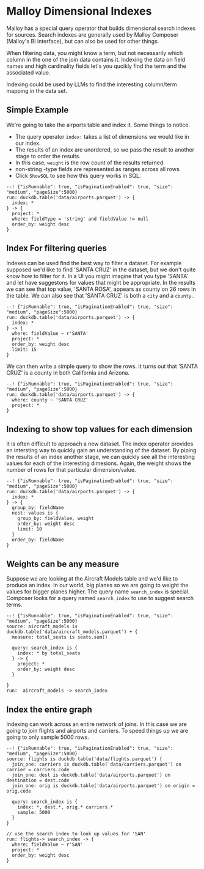 # Malloy Dimensional Indexes
Malloy has a special query operator that builds dimensional search indexes for sources.  Search indexes are generally used by Malloy Composer (Malloy's BI interface), but can also be used for other things.

When filtering data, you might know a term, but not necessarily which column in the one of the join data contains it.  Indexing the data on field names and high cardinality fields let's you qucikly find the term and the associated value.

Indexing could be used by LLMs to find the interesting column/term mapping in the data set.

## Simple Example
We're going to take the airports table and index it.  Some things to notice.

* The query operator `index:` takes a list of dimensions we would like in our index.  
* The results of an index are unordered, so we pass the result to another stage to order the results.  
* In this case, `weight` is the row count of the results returned.  
* non-string -type fields are represented as ranges across all rows.
* Click `ShowSQL` to see how this query works in SQL.

```malloy
--! {"isRunnable": true, "isPaginationEnabled": true, "size": "medium", "pageSize":5000}
run: duckdb.table('data/airports.parquet') -> {
  index: *
} -> {
  project: *
  where: fieldType = 'string' and fieldValue != null
  order_by: weight desc
}
```

## Index For filtering queries

Indexes can be used find the best way to filter a dataset.  For example supposed we'd like to find 'SANTA CRUZ' in the dataset, but we don't quite know how to filter for it.  In a UI you might imagine that you type 'SANTA' and let have suggestons for values that might be appropriate.  In the results we can see that top value, 'SANTA ROSA', appears as county on 26 rows in the table.  We can also see that 'SANTA CRUZ' is both a `city` and a `county`..

```malloy
--! {"isRunnable": true, "isPaginationEnabled": true, "size": "medium", "pageSize":5000}
run: duckdb.table('data/airports.parquet') -> {
  index: *
} -> {
  where: fieldValue ~ r'SANTA'
  project: *
  order_by: weight desc
  limit: 15
}
```

We can then write a simple query to show the rows.  It turns out that 'SANTA CRUZ' is a county in both California and Arizona.

```malloy
--! {"isRunnable": true, "isPaginationEnabled": true, "size": "medium", "pageSize":5000}
run: duckdb.table('data/airports.parquet') -> {
  where: county ~ 'SANTA CRUZ'
  project: *
}
```

## Indexing to show top values for each dimension
It is often difficult to approach a new dataset.  The index operator provides an intersting way to quickly gain an understanding of the dataset.  By piping the results of an index another stage, we can quickly see all the interesting values for each of the interesting dimesions.  Again, the weight shows the number of rows for that particular dimension/value.

```malloy
--! {"isRunnable": true, "isPaginationEnabled": true, "size": "medium", "pageSize":5000}
run: duckdb.table('data/airports.parquet') -> {
  index: *
} -> {
  group_by: fieldName
  nest: values is {
    group_by: fieldValue, weight
    order_by: weight desc
    limit: 10
  }
  order_by: fieldName
}
```

## Weights can be any measure
Suppose we are looking at the Aircraft Models table and we'd like to produce an index.  In our world, big planes so we are going to weight the values for bigger planes higher.  The query name `search_index` is special.  Composer looks for a query named `search_index` to use to suggest search terms.

```malloy
--! {"isRunnable": true, "isPaginationEnabled": true, "size": "medium", "pageSize":5000}
source: aircraft_models is duckdb.table('data/aircraft_models.parquet') + {
  measure: total_seats is seats.sum()

  query: search_index is {
    index: * by total_seats
  } -> {
    project: *
    order_by: weight desc
  }

}
run:  aircraft_models -> search_index 
```

## Index the entire graph
Indexing can work across an entire network of joins.  In this case we are going to join flights and airports and carriers.  To speed things up we are going to only sample 5000 rows.

```malloy
--! {"isRunnable": true, "isPaginationEnabled": true, "size": "medium", "pageSize":5000}
source: flights is duckdb.table('data/flights.parquet') {
  join_one: carriers is duckdb.table('data/carriers.parquet') on carrier = carriers.code
  join_one: dest is duckdb.table('data/airports.parquet') on destination = dest.code
  join_one: orig is duckdb.table('data/airports.parquet') on origin = orig.code

  query: search_index is {
    index: *, dest.*, orig.* carriers.*
    sample: 5000
  }
}

// use the search index to look up values for 'SAN'
run: flights-> search_index -> {
  where: fieldValue ~ r'SAN'
  project: *
  order_by: weight desc
}
```
